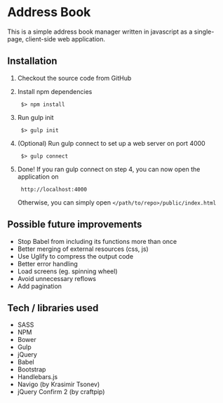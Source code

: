 # Address Book

This is a simple address book manager written in javascript as a single-page, client-side web application.

## Installation

1. Checkout the source code from GitHub

2. Install npm dependencies

        $> npm install
        
3. Run gulp init
 
        $> gulp init
        
4. (Optional) Run gulp connect to set up a web server on port 4000

        $> gulp connect
        
5. Done! If you ran gulp connect on step 4, you can now open the application on
        
        http://localhost:4000
        
   Otherwise, you can simply open `</path/to/repo>/public/index.html`   
   
## Possible future improvements

- Stop Babel from including its functions more than once
- Better merging of external resources (css, js)
- Use Uglify to compress the output code
- Better error handling
- Load screens (eg. spinning wheel)
- Avoid unnecessary reflows
- Add pagination

## Tech / libraries used

- SASS
- NPM
- Bower
- Gulp
- jQuery
- Babel
- Bootstrap
- Handlebars.js
- Navigo (by Krasimir Tsonev)
- jQuery Confirm 2 (by craftpip)